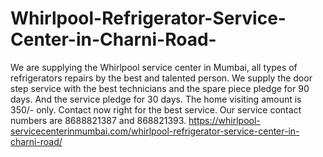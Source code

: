 # Whirlpool-Refrigerator-Service-Center-in-Charni-Road-
We are supplying the Whirlpool service center in Mumbai, all types of refrigerators repairs by the best and talented person. We supply the door step service with the best technicians and the spare piece pledge for 90 days. And the service pledge for 30 days. The home visiting amount is 350/- only. Contact now right for the best service. Our service contact numbers are 8688821387 and 868821393. https://whirlpool-servicecenterinmumbai.com/whirlpool-refrigerator-service-center-in-charni-road/
